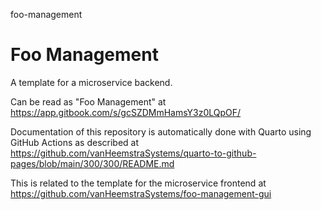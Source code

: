 foo-management
# Foo Management

A template for a microservice backend.

Can be read as "Foo Management" at https://app.gitbook.com/s/gcSZDMmHamsY3z0LQpOF/

Documentation of this repository is automatically done with Quarto using GitHub Actions as described at https://github.com/vanHeemstraSystems/quarto-to-github-pages/blob/main/300/300/README.md

This is related to the template for the microservice frontend at https://github.com/vanHeemstraSystems/foo-management-gui
